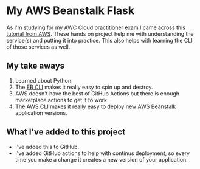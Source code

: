 # My AWS Beanstalk Flask

As I'm studying for my AWC Cloud practitioner exam I came across this [tutorial from AWS](https://docs.aws.amazon.com/elasticbeanstalk/latest/dg/create-deploy-python-flask.html). These hands on project help me with understanding the service(s) and putting it into practice. This also helps with learning the CLI of those services as well. 

## My take aways
1. Learned about Python.
2. The [EB CLI](https://docs.aws.amazon.com/elasticbeanstalk/latest/dg/eb-cli3.html) makes it really easy to spin up and destroy.
3. AWS doesn't have the best of GitHub Actions but there is enough marketplace actions to get it to work.
4. The AWS CLI makes it really easy to deploy new AWS Beanstalk application versions.

## What I've added to this project
- I've added this to GitHub.
- I've added GitHub actions to help with continus deployment, so every time you make a change it creates a new version of your application. 